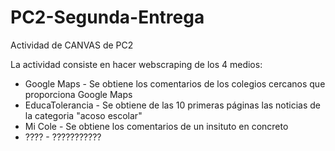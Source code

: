 # PC2-Segunda-Entrega
Actividad de CANVAS de PC2

La actividad consiste en hacer webscraping de los 4 medios:
 - Google Maps - Se obtiene los comentarios de los colegios cercanos que proporciona Google Maps
 - EducaTolerancia - Se obtiene de las 10 primeras páginas las noticias de la categoria "acoso escolar"
 - Mi Cole - Se obtiene los comentarios de un insituto en concreto
 - ???? - ???????????
